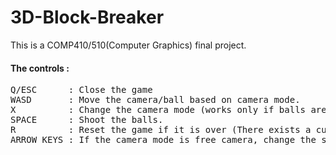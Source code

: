 # 3D-Block-Breaker
This is a COMP410/510(Computer Graphics) final project.

#### The controls : 
<pre>
Q/ESC      : Close the game
WASD       : Move the camera/ball based on camera mode.
X          : Change the camera mode (works only if balls are not being shot at the time of click)
SPACE      : Shoot the balls.
R          : Reset the game if it is over (There exists a cube at the z = 0 plane).
ARROW KEYS : If the camera mode is free camera, change the shooting direction.
<pre/>
